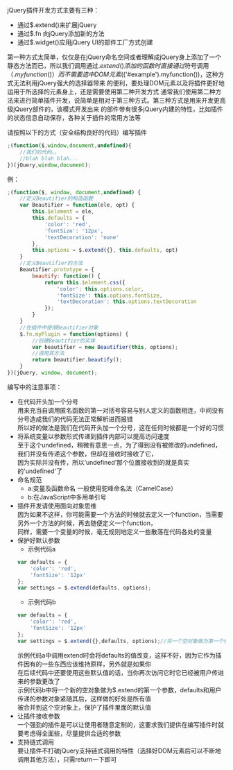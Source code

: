 jQuery插件开发方式主要有三种：

*  通过$.extend()来扩展jQuery
*  通过$.fn 向jQuery添加新的方法
*  通过$.widget()应用jQuery UI的部件工厂方式创建

第一种方式太简单，仅仅是在jQuery命名空间或者理解成jQuery身上添加了一个静态方法而已，所以我们调用通过$.extend()添加的函数时
直接通过$符号调用（$.myfunction()）而不需要选中DOM元素($('#example').myfunction())，这种方式无法利用jQuery强大的选择器带来
的便利，要处理DOM元素以及将插件更好地运用于所选择的元素身上，还是需要使用第二种开发方式
通常我们使用第二种方法来进行简单插件开发，说简单是相对于第三种方式。第三种方式是用来开发更高级jQuery部件的，该模式开发出来
的部件带有很多jQuery内建的特性，比如插件的状态信息自动保存，各种关于插件的常用方法等










请按照以下的方式（安全结构良好的代码）编写插件
```javascript
;(function($,window,document,undefined){
    //我们的代码。。
    //blah blah blah...
})(jQuery,window,document);
```
例：
```javascript
;(function($, window, document,undefined) {
    //定义Beautifier的构造函数
    var Beautifier = function(ele, opt) {
        this.$element = ele,
        this.defaults = {
            'color': 'red',
            'fontSize': '12px',
            'textDecoration': 'none'
        },
        this.options = $.extend({}, this.defaults, opt)
    }
    //定义Beautifier的方法
    Beautifier.prototype = {
        beautify: function() {
            return this.$element.css({
                'color': this.options.color,
                'fontSize': this.options.fontSize,
                'textDecoration': this.options.textDecoration
            });
        }
    }
    //在插件中使用Beautifier对象
    $.fn.myPlugin = function(options) {
        //创建Beautifier的实体
        var beautifier = new Beautifier(this, options);
        //调用其方法
        return beautifier.beautify();
    }
})(jQuery, window, document);
``` 
 
 
 编写中的注意事项：
* 在代码开头加一个分号<br> 
  用来充当自调用匿名函数的第一对括号容易与别人定义的函数相连，中间没有分号造成我们的代码无法正常解析进而报错 <br>
  所以好的做法是我们在代码开头加一个分号，这在任何时候都是一个好的习惯
* 将系统变量以参数形式传递到插件内部可以提高访问速度<br>
  至于这个undefined，稍微有意思一点，为了得到没有被修改的undefined，我们并没有传递这个参数，但却在接收时接收了它，<br>
  因为实际并没有传，所以‘undefined’那个位置接收到的就是真实的'undefined'了
* 命名规范
    *  a:变量及函数命名 一般使用驼峰命名法（CamelCase）
    *  b:在JavaScript中多用单引号
* 插件开发请使用面向对象思维<br>
  因为如果不这样，你可能需要一个方法的时候就去定义一个function，当需要另外一个方法的时候，再去随便定义一个function，<br>
  同样，需要一个变量的时候，毫无规则地定义一些散落在代码各处的变量
* 保护好默认参数
    * 示例代码a
    ```javascript  
    var defaults = {
        'color': 'red',
        'fontSize': '12px'
    };
    var settings = $.extend(defaults, options);
    ```
    * 示例代码b
    ```javascript
    var defaults = {
        'color': 'red',
        'fontSize': '12px'
    };
    var settings = $.extend({},defaults, options);//将一个空对象做为第一个参数
    ```  
    示例代码a中调用extend时会将defaults的值改变，这样不好，因为它作为插件因有的一些东西应该维持原样，另外就是如果你<br>
    在后续代码中还要使用这些默认值的话，当你再次访问它时它已经被用户传进来的参数更改了<br>
    示例代码b中将一个新的空对象做为$.extend的第一个参数，defaults和用户传递的参数对象紧随其后，这样做的好处是所有值<br>
    被合并到这个空对象上，保护了插件里面的默认值
* 让插件接收参数<br>
  一个强劲的插件是可以让使用者随意定制的，这要求我们提供在编写插件时就要考虑得全面些，尽量提供合适的参数
* 支持链式调用<br>
  要让插件不打破jQuery支持链式调用的特性（选择好DOM元素后可以不断地调用其他方法），只需return一下即可

